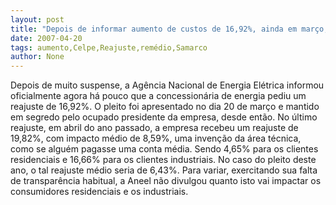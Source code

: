 ```yaml
---
layout: post
title: "Depois de informar aumento de custos de 16,92%, ainda em março, Celpe pede reajuste médio de 6,43%"
date: 2007-04-20
tags: aumento,Celpe,Reajuste,remédio,Samarco
author: None
---
```

Depois de muito suspense, a Agência Nacional de Energia Elétrica informou oficialmente agora há pouco que a concessionária de energia pediu um reajuste de 16,92%. 
O&nbsp;pleito foi apresentado no dia 20 de março e mantido em segredo pelo ocupado presidente da empresa, desde então.
No último reajuste, em abril do ano passado, a empresa recebeu um reajuste de 19,82%, com impacto médio de 8,59%, uma invenção da área técnica, como se alguém pagasse uma conta média. Sendo 4,65% para os clientes residenciais e 16,66% para os clientes industriais.
No caso do pleito deste ano, o tal reajuste médio seria de 6,43%. Para variar, exercitando sua falta de transparência habitual, a Aneel não divulgou quanto isto vai impactar os consumidores residenciais e os industriais. 
